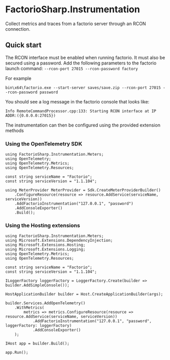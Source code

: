 # FactorioSharp.Instrumentation

Collect metrics and traces from a factorio server through an RCON connection.

## Quick start

The RCON interface must be enabled when running factorio. It must also be secured using a password.
Add the following parameters to the factorio launch command: `--rcon-port 27015 --rcon-password factory`

For example
```
bin\x64\factorio.exe --start-server saves/save.zip --rcon-port 27015 --rcon-password password
```

You should see a log message in the factorio console that looks like:

```
Info RemoteCommandProcessor.cpp:133: Starting RCON interface at IP ADDR:({0.0.0.0:27015})
```

The instrumentation can then be configured using the provided extension methods

### Using the OpenTelemetry SDK

```
using FactorioSharp.Instrumentation.Meters;
using OpenTelemetry;
using OpenTelemetry.Metrics;
using OpenTelemetry.Resources;

const string serviceName = "Factorio";
const string serviceVersion = "1.1.104";

using MeterProvider MeterProvider = Sdk.CreateMeterProviderBuilder()
    .ConfigureResource(resource => resource.AddService(serviceName, serviceVersion))
    .AddFactorioInstrumentation("127.0.0.1", "password")
    .AddConsoleExporter()
    .Build();
```

### Using the Hosting extensions

```
using FactorioSharp.Instrumentation.Meters;
using Microsoft.Extensions.DependencyInjection;
using Microsoft.Extensions.Hosting;
using Microsoft.Extensions.Logging;
using OpenTelemetry.Metrics;
using OpenTelemetry.Resources;

const string serviceName = "Factorio";
const string serviceVersion = "1.1.104";

ILoggerFactory loggerFactory = LoggerFactory.Create(builder => builder.AddSimpleConsole());

HostApplicationBuilder builder = Host.CreateApplicationBuilder(args);

builder.Services.AddOpenTelemetry()
    .WithMetrics(
        metrics => metrics.ConfigureResource(resource => resource.AddService(serviceName, serviceVersion))
            .AddFactorioInstrumentation("127.0.0.1", "password", loggerFactory: loggerFactory)
            .AddConsoleExporter()
    );

IHost app = builder.Build();

app.Run();

```
